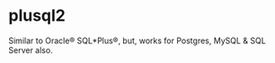 # plusql2

Similar to Oracle&reg; SQL*Plus&reg;, but, works for Postgres, MySQL &amp; SQL Server also.
